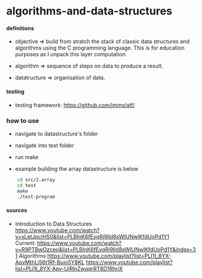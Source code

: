 # algorithms-and-data-structures
#### definitions
* objective =>  build from stratch the stack of classic data structures and algorithms using the C programming language.
This is for education purposes as I unpack this layer computation.

* algorithm => sequence of steps on data to produce a result.  
* datatructure => organisation of data.

#### testing
* testing framework: https://github.com/jmmv/atf/

### how to use
* navigate to datastructure's folder
* navigate into test folder
* run make

* example building the array datastructure is below
```zsh
    cd src/2.array
    cd test
    make
    ./test-program
```

#### sources
* Introduction to Data Structures  
    https://www.youtube.com/watch?v=xLetJpcjHS0&list=PLBlnK6fEyqRj9lld8sWIUNwlKfdUoPd1Y1  
    Current: https://www.youtube.com/watch?v=R9PTBwOzceo&list=PLBlnK6fEyqRj9lld8sWIUNwlKfdUoPd1Y&index=31
Algorithms
    https://www.youtube.com/playlist?list=PLI1t_8YX-ApvMthLj56t1Rf-Buio5Y8KL
    https://www.youtube.com/playlist?list=PLI1t_8YX-Apv-UiRlnZwqqrRT8D1RhriX